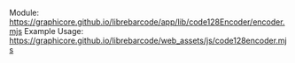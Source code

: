 Module:
https://graphicore.github.io/librebarcode/app/lib/code128Encoder/encoder.mjs
Example Usage:
https://graphicore.github.io/librebarcode/web_assets/js/code128encoder.mjs